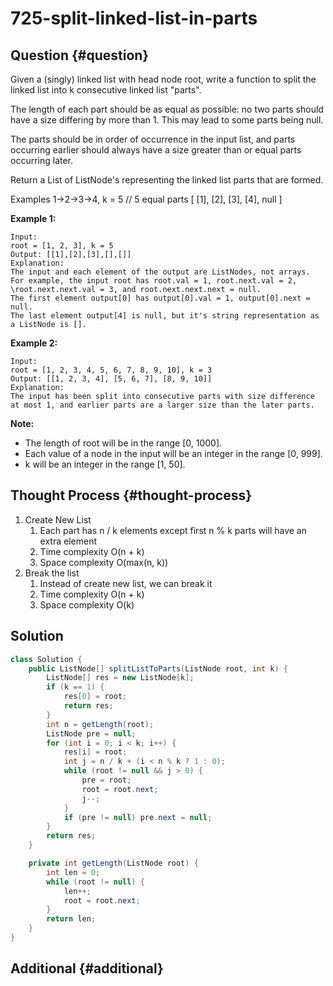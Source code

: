 # 725-split-linked-list-in-parts

## Question {#question}

Given a \(singly\) linked list with head node root, write a function to split the linked list into k consecutive linked list "parts".

The length of each part should be as equal as possible: no two parts should have a size differing by more than 1. This may lead to some parts being null.

The parts should be in order of occurrence in the input list, and parts occurring earlier should always have a size greater than or equal parts occurring later.

Return a List of ListNode's representing the linked list parts that are formed.

Examples 1-&gt;2-&gt;3-&gt;4, k = 5 // 5 equal parts \[ \[1\], \[2\], \[3\], \[4\], null \]

**Example 1:**

```text
Input: 
root = [1, 2, 3], k = 5
Output: [[1],[2],[3],[],[]]
Explanation:
The input and each element of the output are ListNodes, not arrays.
For example, the input root has root.val = 1, root.next.val = 2, \root.next.next.val = 3, and root.next.next.next = null.
The first element output[0] has output[0].val = 1, output[0].next = null.
The last element output[4] is null, but it's string representation as a ListNode is [].
```

**Example 2:**

```text
Input: 
root = [1, 2, 3, 4, 5, 6, 7, 8, 9, 10], k = 3
Output: [[1, 2, 3, 4], [5, 6, 7], [8, 9, 10]]
Explanation:
The input has been split into consecutive parts with size difference at most 1, and earlier parts are a larger size than the later parts.
```

**Note:**    


* The length of root will be in the range \[0, 1000\].
* Each value of a node in the input will be an integer in the range \[0, 999\].
* k will be an integer in the range \[1, 50\].

## Thought Process {#thought-process}

1. Create New List
   1. Each part has n / k elements except first n % k parts will have an extra element
   2. Time complexity O\(n + k\)
   3. Space complexity O\(max\(n, k\)\)
2. Break the list
   1. Instead of create new list, we can break it
   2. Time complexity O\(n + k\)
   3. Space complexity O\(k\)

## Solution

```java
class Solution {
    public ListNode[] splitListToParts(ListNode root, int k) {
        ListNode[] res = new ListNode[k];
        if (k == 1) {
            res[0] = root;
            return res;
        }
        int n = getLength(root);
        ListNode pre = null;
        for (int i = 0; i < k; i++) {
            res[i] = root;
            int j = n / k + (i < n % k ? 1 : 0);
            while (root != null && j > 0) {
                pre = root;
                root = root.next;
                j--;
            }
            if (pre != null) pre.next = null;
        }
        return res;
    }

    private int getLength(ListNode root) {
        int len = 0;
        while (root != null) {
            len++;
            root = root.next;
        }
        return len;
    }
}
```

## Additional {#additional}

